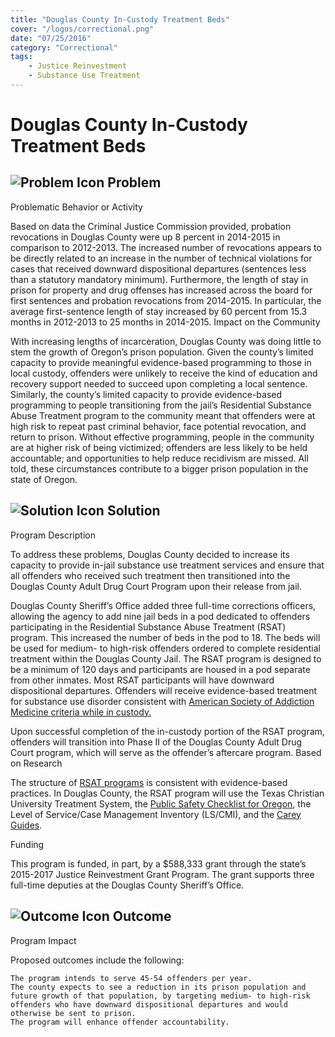 ```yaml
---
title: "Douglas County In-Custody Treatment Beds"
cover: "/logos/correctional.png"
date: "07/25/2016"
category: "Correctional"
tags:
    - Justice Reinvestment
    - Substance Use Treatment 
---
```


# Douglas County In-Custody Treatment Beds

## ![Problem Icon](https://github.com/google/material-design-icons/raw/master/alert/1x_web/ic_error_outline_black_48dp.png "Problem") Problem
Problematic Behavior or Activity

Based on data the Criminal Justice Commission provided, probation revocations in Douglas County were up 8 percent in 2014-2015 in comparison to 2012-2013. The increased number of revocations appears to be directly related to an increase in the number of technical violations for cases that received downward dispositional departures (sentences less than a statutory mandatory minimum). Furthermore, the length of stay in prison for property and drug offenses has increased across the board for first sentences and probation revocations from 2014-2015. In particular, the average first-sentence length of stay increased by 60 percent from 15.3 months in 2012-2013 to 25 months in 2014-2015.
Impact on the Community

With increasing lengths of incarceration, Douglas County was doing little to stem the growth of Oregon’s prison population. Given the county’s limited capacity to provide meaningful evidence-based programming to those in local custody, offenders were unlikely to receive the kind of education and recovery support needed to succeed upon completing a local sentence. Similarly, the county’s limited capacity to provide evidence-based programming to people transitioning from the jail’s Residential Substance Abuse Treatment program to the community meant that offenders were at high risk to repeat past criminal behavior, face potential revocation, and return to prison. Without effective programming, people in the community are at higher risk of being victimized; offenders are less likely to be held accountable; and opportunities to help reduce recidivism are missed. All told, these circumstances contribute to a bigger prison population in the state of Oregon.
## ![Solution Icon](https://github.com/google/material-design-icons/raw/master/action/1x_web/ic_lightbulb_outline_black_48dp.png "Solution") Solution
Program Description

To address these problems, Douglas County decided to increase its capacity to provide in-jail substance use treatment services and ensure that all offenders who received such treatment then transitioned into the Douglas County Adult Drug Court Program upon their release from jail.

Douglas County Sheriff’s Office added three full-time corrections officers, allowing the agency to add nine jail beds in a pod dedicated to offenders participating in the Residential Substance Abuse Treatment (RSAT) program. This increased the number of beds in the pod to 18. The beds will be used for medium- to high-risk offenders ordered to complete residential treatment within the Douglas County Jail. The RSAT program is designed to be a minimum of 120 days and participants are housed in a pod separate from other inmates. Most RSAT participants will have downward dispositional departures. Offenders will receive evidence-based treatment for substance use disorder consistent with [American Society of Addiction Medicine criteria while in custody.](http://www.asam.org/quality-practice/guidelines-and-consensus-documents/the-asam-criteria)

Upon successful completion of the in-custody portion of the RSAT program, offenders will transition into Phase II of the Douglas County Adult Drug Court program, which will serve as the offender’s aftercare program.
Based on Research

The structure of [RSAT programs](http://www.rsat-tta.com/Home) is consistent with evidence-based practices. In Douglas County, the RSAT program will use the Texas Christian University Treatment System, the [Public Safety Checklist for Oregon](https://risktool.ocjc.state.or.us/psc/), the Level of Service/Case Management Inventory (LS/CMI), and the [Carey Guides](http://www.careygrouppublishing.net/the-carey-guides).

Funding

This program is funded, in part, by a $588,333 grant through the state’s 2015-2017 Justice Reinvestment Grant Program. The grant supports three full-time deputies at the Douglas County Sheriff’s Office.

## ![Outcome Icon](https://github.com/google/material-design-icons/raw/master/action/1x_web/ic_view_list_black_48dp.png "Outcome") Outcome
Program Impact

Proposed outcomes include the following:

    The program intends to serve 45-54 offenders per year.
    The county expects to see a reduction in its prison population and future growth of that population, by targeting medium- to high-risk offenders who have downward dispositional departures and would otherwise be sent to prison.
    The program will enhance offender accountability.
